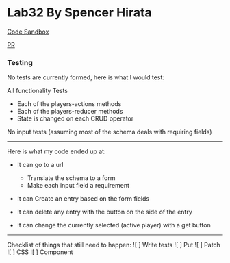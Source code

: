 # Lab32 By Spencer Hirata

[Code Sandbox](https://codesandbox.io/s/24rl4oo07p)

[PR](https://github.com/401-advanced-js/seattle-javascript-401d29/pull/3)

### Testing

No tests are currently formed, here is what I would test:

All functionality Tests

- Each of the players-actions methods
- Each of the players-reducer methods
- State is changed on each CRUD operator

No input tests (assuming most of the schema deals with requiring fields)

---

Here is what my code ended up at:

- It can go to a url

  - Translate the schema to a form
  - Make each input field a requirement

- It can Create an entry based on the form fields
- It can delete any entry with the button on the side of the entry
- It can change the currently selected (active player) with a get button

---

Checklist of things that still need to happen:
![ ] Write tests
![ ] Put
![ ] Patch
![ ] CSS
![ ] Component <Record>
